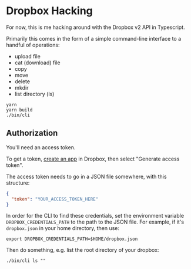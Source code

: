 # Dropbox Hacking

For now, this is me hacking around with the Dropbox v2 API in Typescript.

Primarily this comes in the form of a simple command-line interface to a handful of operations:

 - upload file
 - cat (download) file
 - copy
 - move
 - delete
 - mkdir
 - list directory (ls)
 
```shell
yarn
yarn build
./bin/cli
```

## Authorization

You'll need an access token.

To get a token, [create an app](https://www.dropbox.com/developers/apps) in Dropbox,
then select "Generate access token".

The access token needs to go in a JSON file somewhere, with this structure:

```json
{
  "token": "YOUR_ACCESS_TOKEN_HERE"
}
```

In order for the CLI to find these credentials, set the environment variable `DROPBOX_CREDENTIALS_PATH`
to the path to the JSON file. For example, if it's `dropbox.json` in your home directory, then use:
```shell
export DROPBOX_CREDENTIALS_PATH=$HOME/dropbox.json
```

Then do something, e.g. list the root directory of your dropbox:
```shell
./bin/cli ls ""
```
